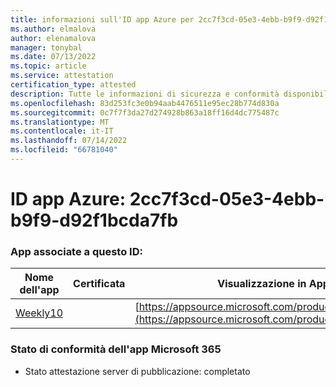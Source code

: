 ```yaml
---
title: informazioni sull'ID app Azure per 2cc7f3cd-05e3-4ebb-b9f9-d92f1bcda7fb
ms.author: elmalova
author: elenamalova
manager: tonybal
ms.date: 07/13/2022
ms.topic: article
ms.service: attestation
certification_type: attested
description: Tutte le informazioni di sicurezza e conformità disponibili per 2cc7f3cd-05e3-4ebb-b9f9-d92f1bcda7fb.
ms.openlocfilehash: 83d253fc3e0b94aab4476511e95ec28b774d830a
ms.sourcegitcommit: 0c7f7f3da27d274928b863a18ff16d4dc775487c
ms.translationtype: MT
ms.contentlocale: it-IT
ms.lasthandoff: 07/14/2022
ms.locfileid: "66781040"
---
```

# <a name="azure-app-id-2cc7f3cd-05e3-4ebb-b9f9-d92f1bcda7fb"></a>ID app Azure: 2cc7f3cd-05e3-4ebb-b9f9-d92f1bcda7fb


### <a name="apps-associated-with-this-id"></a>App associate a questo ID:
| **Nome dell'app** | **Certificata** | **Visualizzazione in AppSource** |
|--------------|---------------|-----------------------|
| [Weekly10](../forward/WA200001441.md) |  | [https://appsource.microsoft.com/product/office/WA200001441](https://appsource.microsoft.com/product/office/WA200001441) |

### <a name="microsoft-365-app-compliance-status"></a>Stato di conformità dell'app Microsoft 365
- Stato attestazione server di pubblicazione: completato
